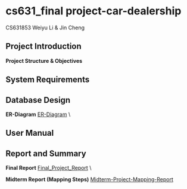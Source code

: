 # cs631_final project-car-dealership
CS631853 Weiyu Li & Jin Cheng

## Project Introduction
**Project Structure & Objectives**


## System Requirements 


## Database Design
**ER-Diagram**
[ER-Diagram](https://app.diagrams.net/#G1QyjURHqnCy2GA_at0vOpu9LzJYwFZ8Gj#%7B%22pageId%22%3A%22R2lEEEUBdFMjLlhIrx00%22%7D) \

## User Manual

## Report and Summary
**Final Report**
[Final_Project_Report]() \

**Midterm Report (Mapping Steps)**
[Midterm-Project-Mapping-Report](https://drive.google.com/file/d/1y-LbrsyV3OQvzDmy94HIGHMI6kceZnzy/view?usp=sharing) 
